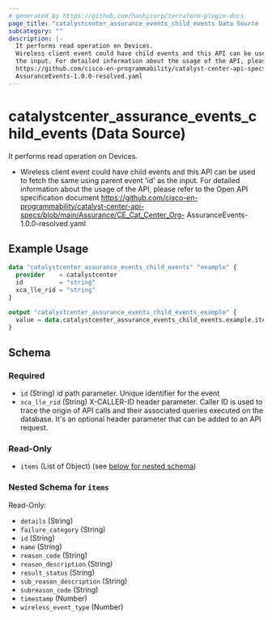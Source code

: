 ```yaml
---
# generated by https://github.com/hashicorp/terraform-plugin-docs
page_title: "catalystcenter_assurance_events_child_events Data Source - terraform-provider-catalystcenter"
subcategory: ""
description: |-
  It performs read operation on Devices.
  Wireless client event could have child events and this API can be used to fetch the same using parent event 'id' as
  the input. For detailed information about the usage of the API, please refer to the Open API specification document
  https://github.com/cisco-en-programmability/catalyst-center-api-specs/blob/main/Assurance/CECatCenter_Org-
  AssuranceEvents-1.0.0-resolved.yaml
---
```


# catalystcenter_assurance_events_child_events (Data Source)

It performs read operation on Devices.

- Wireless client event could have child events and this API can be used to fetch the same using parent event 'id' as
the input. For detailed information about the usage of the API, please refer to the Open API specification document
https://github.com/cisco-en-programmability/catalyst-center-api-specs/blob/main/Assurance/CE_Cat_Center_Org-
AssuranceEvents-1.0.0-resolved.yaml

## Example Usage

```terraform
data "catalystcenter_assurance_events_child_events" "example" {
  provider    = catalystcenter
  id          = "string"
  xca_lle_rid = "string"
}

output "catalystcenter_assurance_events_child_events_example" {
  value = data.catalystcenter_assurance_events_child_events.example.items
}
```

<!-- schema generated by tfplugindocs -->
## Schema

### Required

- `id` (String) id path parameter. Unique identifier for the event
- `xca_lle_rid` (String) X-CALLER-ID header parameter. Caller ID is used to trace the origin of API calls and their associated queries executed on the database. It's an optional header parameter that can be added to an API request.

### Read-Only

- `items` (List of Object) (see [below for nested schema](#nestedatt--items))

<a id="nestedatt--items"></a>
### Nested Schema for `items`

Read-Only:

- `details` (String)
- `failure_category` (String)
- `id` (String)
- `name` (String)
- `reason_code` (String)
- `reason_description` (String)
- `result_status` (String)
- `sub_reason_description` (String)
- `subreason_code` (String)
- `timestamp` (Number)
- `wireless_event_type` (Number)
